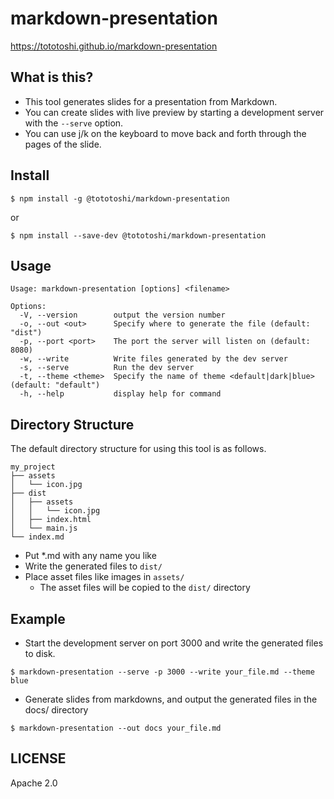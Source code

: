 # markdown-presentation

https://tototoshi.github.io/markdown-presentation

## What is this?

- This tool generates slides for a presentation from Markdown.
- You can create slides with live preview by starting a development server with the `--serve` option.
- You can use j/k on the keyboard to move back and forth through the pages of the slide.

## Install

```console
$ npm install -g @tototoshi/markdown-presentation
```

or

```console
$ npm install --save-dev @tototoshi/markdown-presentation
```

## Usage

```console
Usage: markdown-presentation [options] <filename>

Options:
  -V, --version        output the version number
  -o, --out <out>      Specify where to generate the file (default: "dist")
  -p, --port <port>    The port the server will listen on (default: 8080)
  -w, --write          Write files generated by the dev server
  -s, --serve          Run the dev server
  -t, --theme <theme>  Specify the name of theme <default|dark|blue> (default: "default")
  -h, --help           display help for command
```

## Directory Structure

The default directory structure for using this tool is as follows.

```plaintext
my_project
├── assets
│   └── icon.jpg
├── dist
│   ├── assets
│   │   └── icon.jpg
│   ├── index.html
│   └── main.js
└── index.md
```

- Put \*.md with any name you like
- Write the generated files to `dist/`
- Place asset files like images in `assets/`
  - The asset files will be copied to the `dist/` directory

## Example

- Start the development server on port 3000 and write the generated files to disk.

```console
$ markdown-presentation --serve -p 3000 --write your_file.md --theme blue
```

- Generate slides from markdowns, and output the generated files in the docs/ directory

```console
$ markdown-presentation --out docs your_file.md
```

## LICENSE

Apache 2.0
